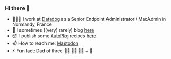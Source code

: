 ### Hi there 👋

- 🧑🏻‍💻 I work at [Datadog](https://github.com/DataDog) as a Senior Endpoint Administrator / MacAdmin in Normandy, France
- 💬 I sometimes ((very) rarely) blog [here](https://meleia.net)
- 📦 I publish some [AutoPkg](https://github.com/autopkg) recipes [here](https://github.com/autopkg/psaintemarie-recipes)
- 📫 How to reach me: [Mastodon](https://mamot.fr/@psm)
- ⚡ Fun fact: Dad of three 👧🏼 👶🏼 👶🏼 + 🐶

<!--
**psaintemarie/psaintemarie** is a ✨ _special_ ✨ repository because its `README.md` (this file) appears on your GitHub profile.

Here are some ideas to get you started:

- 🔭 I’m currently working on ...
- 🌱 I’m currently learning ...
- 👯 I’m looking to collaborate on ...
- 🤔 I’m looking for help with ...
- 💬 Ask me about ...
- 📫 How to reach me: ...
- 😄 Pronouns: ...
- ⚡ Fun fact: ...
-->
